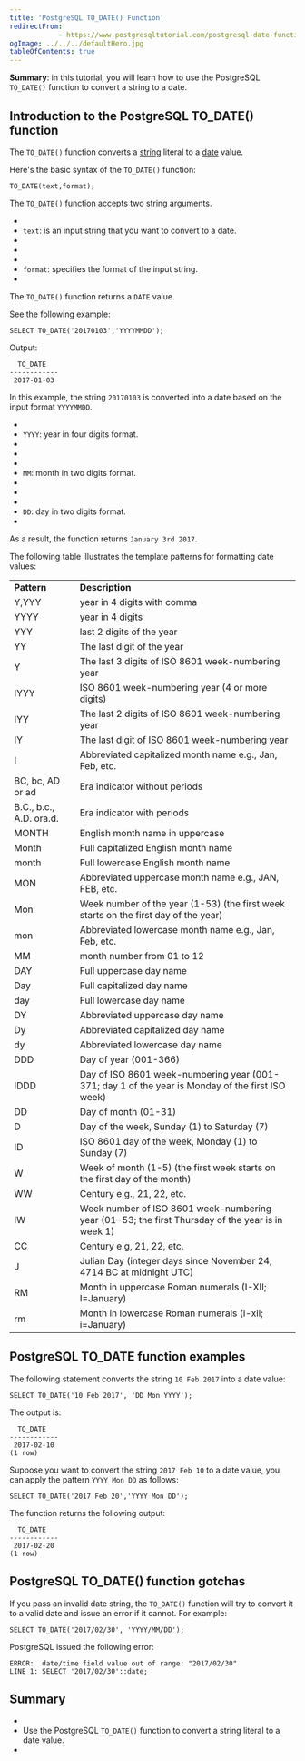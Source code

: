```yaml
---
title: 'PostgreSQL TO_DATE() Function'
redirectFrom: 
            - https://www.postgresqltutorial.com/postgresql-date-functions/postgresql-to_date/
ogImage: ../../../defaultHero.jpg
tableOfContents: true
---
```

<!-- wp:paragraph -->

**Summary**: in this tutorial, you will learn how to use the PostgreSQL `TO_DATE()` function to convert a string to a date.

<!-- /wp:paragraph -->

<!-- wp:heading -->

## Introduction to the PostgreSQL TO_DATE() function

<!-- /wp:heading -->

<!-- wp:paragraph -->

The `TO_DATE()` function converts a [string](https://www.postgresqltutorial.com/postgresql-tutorial/postgresql-char-varchar-text/) literal to a [date](https://www.postgresqltutorial.com/postgresql-tutorial/postgresql-date/) value.

<!-- /wp:paragraph -->

<!-- wp:paragraph -->

Here's the basic syntax of the `TO_DATE()` function:

<!-- /wp:paragraph -->

<!-- wp:code {"language":"sql"} -->

```
TO_DATE(text,format);
```

<!-- /wp:code -->

<!-- wp:paragraph -->

The `TO_DATE()` function accepts two string arguments.

<!-- /wp:paragraph -->

<!-- wp:list -->

- <!-- wp:list-item -->
- `text`: is an input string that you want to convert to a date.
- <!-- /wp:list-item -->
-
- <!-- wp:list-item -->
- `format`: specifies the format of the input string.
- <!-- /wp:list-item -->

<!-- /wp:list -->

<!-- wp:paragraph -->

The `TO_DATE()` function returns a `DATE` value.

<!-- /wp:paragraph -->

<!-- wp:paragraph -->

See the following example:

<!-- /wp:paragraph -->

<!-- wp:code {"language":"sql"} -->

```
SELECT TO_DATE('20170103','YYYYMMDD');
```

<!-- /wp:code -->

<!-- wp:paragraph -->

Output:

<!-- /wp:paragraph -->

<!-- wp:code {"language":"sql"} -->

```
  TO_DATE
------------
 2017-01-03
```

<!-- /wp:code -->

<!-- wp:paragraph -->

In this example, the string `20170103` is converted into a date based on the input format `YYYYMMDD`.

<!-- /wp:paragraph -->

<!-- wp:list -->

- <!-- wp:list-item -->
- `YYYY`: year in four digits format.
- <!-- /wp:list-item -->
-
- <!-- wp:list-item -->
- `MM`: month in two digits format.
- <!-- /wp:list-item -->
-
- <!-- wp:list-item -->
- `DD`: day in two digits format.
- <!-- /wp:list-item -->

<!-- /wp:list -->

<!-- wp:paragraph -->

As a result, the function returns `January 3rd 2017`.

<!-- /wp:paragraph -->

<!-- wp:paragraph -->

The following table illustrates the template patterns for formatting date values:

<!-- /wp:paragraph -->

<!-- wp:table -->

|                         |                                                                                                  |
| ----------------------- | ------------------------------------------------------------------------------------------------ |
| **Pattern**             | **Description**                                                                                  |
| Y,YYY                   | year in 4 digits with comma                                                                      |
| YYYY                    | year in 4 digits                                                                                 |
| YYY                     | last 2 digits of the year                                                                        |
| YY                      | The last digit of the year                                                                       |
| Y                       | The last 3 digits of ISO 8601 week-numbering year                                                |
| IYYY                    | ISO 8601 week-numbering year (4 or more digits)                                                  |
| IYY                     | The last 2 digits of ISO 8601 week-numbering year                                                |
| IY                      | The last digit of ISO 8601 week-numbering year                                                   |
| I                       | Abbreviated capitalized month name e.g., Jan, Feb, etc.                                          |
| BC, bc, AD or ad        | Era indicator without periods                                                                    |
| B.C., b.c., A.D. ora.d. | Era indicator with periods                                                                       |
| MONTH                   | English month name in uppercase                                                                  |
| Month                   | Full capitalized English month name                                                              |
| month                   | Full lowercase English month name                                                                |
| MON                     | Abbreviated uppercase month name e.g., JAN, FEB, etc.                                            |
| Mon                     | Week number of the year (1-53) (the first week starts on the first day of the year)              |
| mon                     | Abbreviated lowercase month name e.g., Jan, Feb, etc.                                            |
| MM                      | month number from 01 to 12                                                                       |
| DAY                     | Full uppercase day name                                                                          |
| Day                     | Full capitalized day name                                                                        |
| day                     | Full lowercase day name                                                                          |
| DY                      | Abbreviated uppercase day name                                                                   |
| Dy                      | Abbreviated capitalized day name                                                                 |
| dy                      | Abbreviated lowercase day name                                                                   |
| DDD                     | Day of year (001-366)                                                                            |
| IDDD                    | Day of ISO 8601 week-numbering year (001-371; day 1 of the year is Monday of the first ISO week) |
| DD                      | Day of month (01-31)                                                                             |
| D                       | Day of the week, Sunday (1) to Saturday (7)                                                      |
| ID                      | ISO 8601 day of the week, Monday (1) to Sunday (7)                                               |
| W                       | Week of month (1-5) (the first week starts on the first day of the month)                        |
| WW                      | Century e.g., 21, 22, etc.                                                                       |
| IW                      | Week number of ISO 8601 week-numbering year (01-53; the first Thursday of the year is in week 1) |
| CC                      | Century e.g, 21, 22, etc.                                                                        |
| J                       | Julian Day (integer days since November 24, 4714 BC at midnight UTC)                             |
| RM                      | Month in uppercase Roman numerals (I-XII; I=January)                                             |
| rm                      | Month in lowercase Roman numerals (i-xii; i=January)                                             |

<!-- /wp:table -->

<!-- wp:heading -->

## PostgreSQL TO_DATE function examples

<!-- /wp:heading -->

<!-- wp:paragraph -->

The following statement converts the string `10 Feb 2017` into a date value:

<!-- /wp:paragraph -->

<!-- wp:code {"language":"sql"} -->

```
SELECT TO_DATE('10 Feb 2017', 'DD Mon YYYY');
```

<!-- /wp:code -->

<!-- wp:paragraph -->

The output is:

<!-- /wp:paragraph -->

<!-- wp:code {"language":"sql"} -->

```
  TO_DATE
------------
 2017-02-10
(1 row)
```

<!-- /wp:code -->

<!-- wp:paragraph -->

Suppose you want to convert the string `2017 Feb 10` to a date value, you can apply the pattern `YYYY Mon DD` as follows:

<!-- /wp:paragraph -->

<!-- wp:code {"language":"sql"} -->

```
SELECT TO_DATE('2017 Feb 20','YYYY Mon DD');
```

<!-- /wp:code -->

<!-- wp:paragraph -->

The function returns the following output:

<!-- /wp:paragraph -->

<!-- wp:code {"language":"sql"} -->

```
  TO_DATE
------------
 2017-02-20
(1 row)
```

<!-- /wp:code -->

<!-- wp:heading -->

## PostgreSQL TO_DATE() function gotchas

<!-- /wp:heading -->

<!-- wp:paragraph -->

If you pass an invalid date string, the `TO_DATE()` function will try to convert it to a valid date and issue an error if it cannot. For example:

<!-- /wp:paragraph -->

<!-- wp:code {"language":"sql"} -->

```
SELECT TO_DATE('2017/02/30', 'YYYY/MM/DD');
```

<!-- /wp:code -->

<!-- wp:paragraph -->

PostgreSQL issued the following error:

<!-- /wp:paragraph -->

<!-- wp:code -->

```
ERROR:  date/time field value out of range: "2017/02/30"
LINE 1: SELECT '2017/02/30'::date;
```

<!-- /wp:code -->

<!-- wp:heading -->

## Summary

<!-- /wp:heading -->

<!-- wp:list -->

- <!-- wp:list-item -->
- Use the PostgreSQL `TO_DATE()` function to convert a string literal to a date value.
- <!-- /wp:list-item -->

<!-- /wp:list -->
